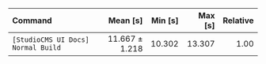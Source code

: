 | Command | Mean [s] | Min [s] | Max [s] | Relative |
|:---|---:|---:|---:|---:|
| `[StudioCMS UI Docs] Normal Build` | 11.667 ± 1.218 | 10.302 | 13.307 | 1.00 |
